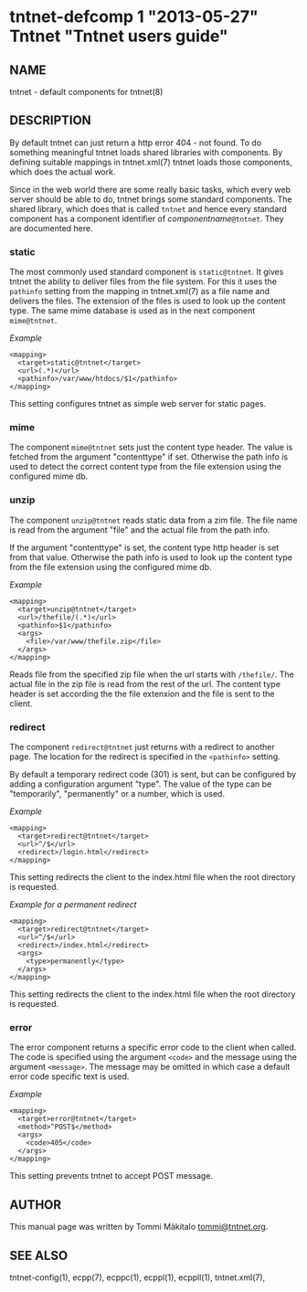 tntnet-defcomp 1 "2013-05-27" Tntnet "Tntnet users guide"
=========================================================

NAME
----

tntnet - default components for tntnet(8)

DESCRIPTION
-----------

By default tntnet can just return a http error 404 - not found. To do something
meaningful tntnet loads shared libraries with components. By defining suitable
mappings in tntnet.xml(7) tntnet loads those components, which does the actual
work.

Since in the web world there are some really basic tasks, which every web server
should be able to do, tntnet brings some standard components. The shared
library, which does that is called `tntnet` and hence every standard component
has a component identifier of *componentname*`@tntnet`. They are documented
here.

### static

The most commonly used standard component is `static@tntnet`. It gives tntnet
the ability to deliver files from the file system. For this it uses the
`pathinfo` setting from the mapping in tntnet.xml(7) as a file name and delivers
the files. The extension of the files is used to look up the content type. The
same mime database is used as in the next component `mime@tntnet`.

*Example*

    <mapping>
      <target>static@tntnet</target>
      <url>(.*)</url>
      <pathinfo>/var/www/htdocs/$1</pathinfo>
    </mapping>

This setting configures tntnet as simple web server for static pages.

### mime

The component `mime@tntnet` sets just the content type header. The value is
fetched from the argument "contenttype" if set. Otherwise the path info is used
to detect the correct content type from the file extension using the configured
mime db.

### unzip

The component `unzip@tntnet` reads static data from a zim file. The file name is
read from the argument "file" and the actual file from the path info.

If the argument "contenttype" is set, the content type http header is set from
that value. Otherwise the path info is used to look up the content type from the
file extension using the configured mime db.

*Example*

    <mapping>
      <target>unzip@tntnet</target>
      <url>/thefile/(.*)</url>
      <pathinfo>$1</pathinfo>
      <args>
        <file>/var/www/thefile.zip</file>
      </args>
    </mapping>

Reads file from the specified zip file when the url starts with `/thefile/`. The
actual file in the zip file is read from the rest of the url. The content type
header is set according the the file extenxion and the file is sent to the
client.

### redirect

The component `redirect@tntnet` just returns with a redirect to another page.
The location for the redirect is specified in the `<pathinfo>` setting.

By default a temporary redirect code (301) is sent, but can be configured by
adding a configuration argument "type". The value of the type can be
"temporarily", "permanently" or a number, which is used.

*Example*

    <mapping>
      <target>redirect@tntnet</target>
      <url>^/$</url>
      <redirect>/login.html</redirect>
    </mapping>

This setting redirects the client to the index.html file when the root directory
is requested.

*Example for a permanent redirect*

    <mapping>
      <target>redirect@tntnet</target>
      <url>^/$</url>
      <redirect>/index.html</redirect>
      <args>
        <type>permanently</type>
      </args>
    </mapping>

This setting redirects the client to the index.html file when the root directory
is requested.

### error

The error component returns a specific error code to the client when called. The
code is specified using the argument `<code>` and the message using the argument
`<message>`. The message may be omitted in which case a default error code
specific text is used.

*Example*

    <mapping>
      <target>error@tntnet</target>
      <method>^POST$</method>
      <args>
        <code>405</code>
      </args>
    </mapping>

This setting prevents tntnet to accept POST message.

AUTHOR
------
This manual page was written by Tommi Mäkitalo <tommi@tntnet.org>.

SEE ALSO
--------

tntnet-config(1), ecpp(7), ecppc(1), ecppl(1), ecppll(1), tntnet.xml(7),
